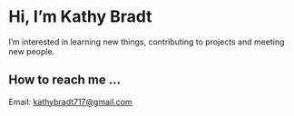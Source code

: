 # Hi, I’m Kathy Bradt
I’m interested in learning new things, contributing to projects and meeting new people.

## How to reach me ...
Email: kathybradt717@gmail.com

